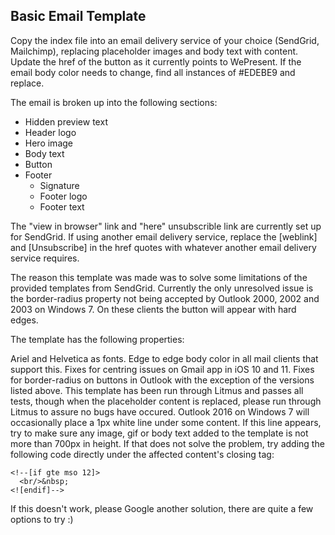 
## Basic Email Template

Copy the index file into an email delivery service of your choice (SendGrid, Mailchimp), replacing placeholder images and body text with content. Update the href of the button as it currently points to WePresent. If the email body color needs to change, find all instances of #EDEBE9 and replace.

The email is broken up into the following sections:

* Hidden preview text
* Header logo
* Hero image
* Body text
* Button
* Footer
    * Signature
    * Footer logo
    * Footer text
    
The "view in browser" link and "here" unsubscrible link are currently set up for SendGrid. If using another email delivery service, replace the [weblink] and [Unsubscribe] in the href quotes with whatever another email delivery service requires.

The reason this template was made was to solve some limitations of the provided templates from SendGrid. Currently the only unresolved issue is the border-radius property not being accepted by Outlook 2000, 2002 and 2003 on Windows 7. On these clients the button will appear with hard edges.

The template has the following properties:

Ariel and Helvetica as fonts.
Edge to edge body color in all mail clients that support this.
Fixes for centring issues on Gmail app in iOS 10 and 11.
Fixes for border-radius on buttons in Outlook with the exception of the versions listed above.
This template has been run through Litmus and passes all tests, though when the placeholder content is replaced, please run through Litmus to assure no bugs have occured. Outlook 2016 on Windows 7 will occasionally place a 1px white line under some content. If this line appears, try to make sure any image, gif or body text added to the template is not more than 700px in height. If that does not solve the problem, try adding the following code directly under the affected content's closing tag:
```
<!--[if gte mso 12]>
  <br/>&nbsp;
<![endif]-->
```
If this doesn't work, please Google another solution, there are quite a few options to try :)
